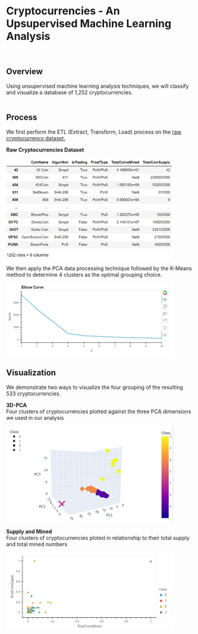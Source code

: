 # Cryptocurrencies - An Upsupervised Machine Learning Analysis <br>
<br>


## Overview
Using unsupervised machine learning analysis techniques, we will classify and visualize a database of 1,252 cryptocurrencies.<br>
<br>


## Process
We first perform the ETL (Extract, Transform, Load) process on the [raw cryptocurrency dataset.](crypto_data.csv)<br>

**Raw Cryptocurrencies Dataset**<br>

<img src = 'images/crypto_data.JPG' width=450px>
<br>

We then apply the PCA data processing technique followed by the K-Means method to determine 4 clusters as the optimal grouping choice.<br>


<img src = 'images/KmeansElbow.JPG' width=450px>

## Visualization

We demonstrate two ways to visualize the four grouping of the resulting 533 cryptocurrencies.

**3D-PCA** <br>
Four clusters of cryptocurrencies plotted against the three PCA dimensions we used in our analysis<br>

<img src = 'images/PCA_clusters.JPG' width=450px>
<br>


**Supply and Mined**<br>
Four clusters of cryptocurrencies ploted in relationship to their total supply and total mined numbers <br>

<img src = 'images/PCA_cluster_supply&mined_visual.JPG' width=450px>



